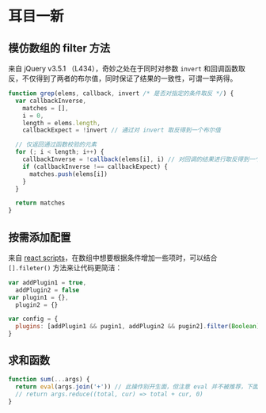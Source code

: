 # 耳目一新

## 模仿数组的 filter 方法

来自 jQuery v3.5.1 （L434），奇妙之处在于同时对参数 `invert` 和回调函数取反，不仅得到了两者的布尔值，同时保证了结果的一致性，可谓一举两得。

```js
function grep(elems, callback, invert /* 是否对指定的条件取反 */) {
  var callbackInverse,
    matches = [],
    i = 0,
    length = elems.length,
    callbackExpect = !invert // 通过对 invert 取反得到一个布尔值

  // 仅返回通过函数校验的元素
  for (; i < length; i++) {
    callbackInverse = !callback(elems[i], i) // 对回调的结果进行取反得到一个布尔值
    if (callbackInverse !== callbackExpect) {
      matches.push(elems[i])
    }
  }

  return matches
}
```

## 按需添加配置

来自 [react scripts][react_scripts]，在数组中想要根据条件增加一些项时，可以结合 `[].fileter()` 方法来让代码更简洁：

```js
var addPlugin1 = true,
  addPlugin2 = false
var plugin1 = {},
  plugin2 = {}

var config = {
  plugins: [addPlugin1 && pugin1, addPlugin2 && pugin2].filter(Boolean),
}
```

## 求和函数

```js
function sum(...args) {
  return eval(args.join('+')) // 此操作别开生面，但注意 eval 并不被推荐，下面是更常规的做法
  // return args.reduce((total, cur) => total + cur, 0)
}
```

[react_scripts]: https://github.com/facebook/create-react-app/blob/master/packages/react-scripts/config/webpack.config.js#L592
